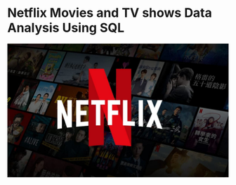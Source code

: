 # Netflix Movies and TV shows Data Analysis Using SQL

![Netflix Logo](https://github.com/shamilshamuh/Netflix_sql_project/blob/main/logo.jpg)

